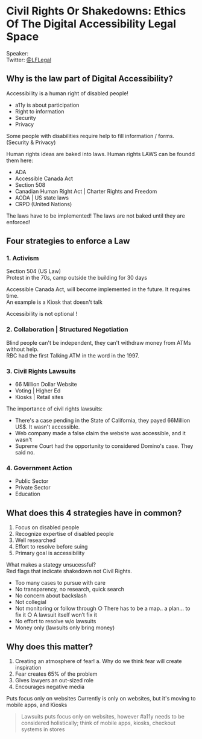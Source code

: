 # Civil Rights Or Shakedowns: Ethics Of The Digital Accessibility Legal Space
Speaker:   
Twitter: [@LFLegal](http://www.twitter.com/@LFLegal)

## Why is the law part of Digital Accessibility?
Accessibility is a human right of disabled people!

- a11y is about participation
- Right to information
- Security
- Privacy 

Some people with disabilities require help to fill information / forms.(Security & Privacy)

Human rights ideas are baked into laws. Human rights LAWS can be foundd them here:
- ADA
- Accessible Canada Act
- Section 508
- Canadian Human Right Act \| Charter Rights and Freedom
- AODA \| US state laws
- CRPD (United Nations)

The laws have to be implemented! The laws are not baked until they are enforced!

## Four strategies to enforce a Law
### 1. Activism 
Section 504 (US Law)  
Protest in the 70s, camp outside the building for 30 days

Accessible Canada Act, will become implemented in the future. It requires time.  
An example is a Kiosk that doesn't talk

Accessibility is not optional !


### 2. Collaboration | Structured Negotiation 
Blind people can't be independent, they can't withdraw money from ATMs without help.  
RBC had the first Talking ATM in the word in the 1997. 

### 3. Civil Rights Lawsuits
- 66 Million Dollar Website
- Voting \| Higher Ed
- Kiosks \| Retail sites

The importance of civil rights lawsuits: 
- There's a case pending in the State of California, they payed 66Million  US$. It wasn't accessible.
- Web company made a false claim the website was accessible, and it wasn't
- Supreme Court had the opportunity to considered Domino's case.
They said no.

### 4. Government Action
- Public Sector
- Private Sector
- Education


## What does this 4 strategies have in common?
 1. Focus on disabled people
 2. Recognize expertise of disabled people
 3. Well researched
 4. Effort to resolve before suing
5. Primary goal is accessibility

What makes a stategy unsucessful?  
Red flags that indicate shakedown not Civil Rights.
- Too many cases to pursue with care
- No transparency, no research, quick search
- No concern about backslash
- Not collegial
- Not monitoring or follow through
		○ There has to be a map.. a plan… to fix it
		○ A lawsuit itself won’t fix it
- No effort to resolve w/o lawsuits
- Money only (lawsuits only bring money)

## Why does this matter?
1. Creating an atmosphere of fear!
	a. Why do we think fear will create inspiration
2. Fear creates 65% of the problem
3. Gives lawyers an out-sized role
4. Encourages negative media

Puts focus only on websites
Currently is only on websites, but it's moving to mobile apps, and Kiosks

> Lawsuits puts focus only on websites, however #a11y needs to be considered holistically; think of mobile apps, kiosks, checkout systems in stores 
	


